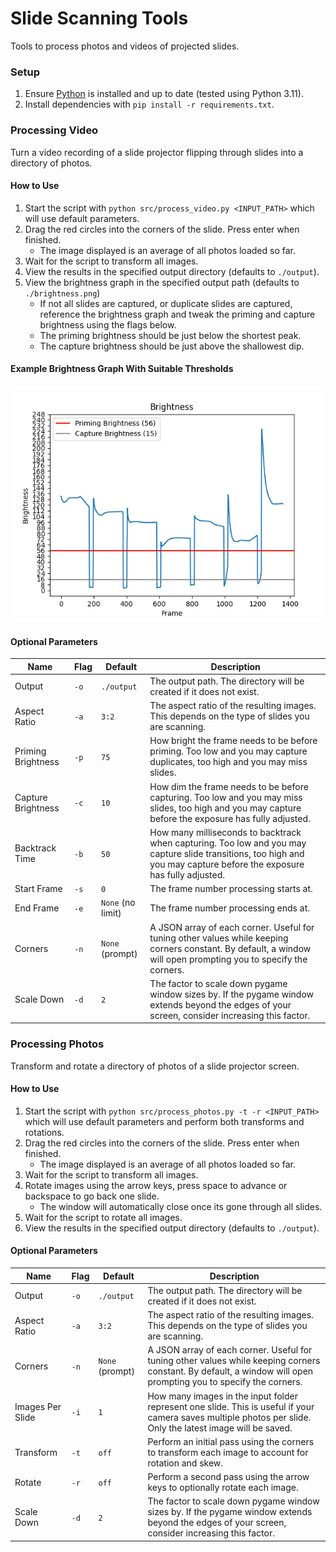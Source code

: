 # Slide Scanning Tools

Tools to process photos and videos of projected slides.

### Setup

1. Ensure [Python](https://www.python.org/downloads) is installed and up to date (tested using Python 3.11).
2. Install dependencies with `pip install -r requirements.txt`.

### Processing Video

Turn a video recording of a slide projector flipping through slides into a directory of photos.

#### How to Use

1. Start the script with `python src/process_video.py <INPUT_PATH>` which will use default parameters.
2. Drag the red circles into the corners of the slide. Press enter when finished.
    - The image displayed is an average of all photos loaded so far.
3. Wait for the script to transform all images.
4. View the results in the specified output directory (defaults to `./output`).
5. View the brightness graph in the specified output path (defaults to `./brightness.png`)
    - If not all slides are captured, or duplicate slides are captured, reference the brightness graph and tweak the
      priming and capture brightness using the flags below.
    - The priming brightness should be just below the shortest peak.
    - The capture brightness should be just above the shallowest dip.

#### Example Brightness Graph With Suitable Thresholds

![Example Brightness Graph](./example_brightness.png)

#### Optional Parameters

| Name               | Flag | Default           | Description                                                                                                                                                            |
|--------------------|------|-------------------|------------------------------------------------------------------------------------------------------------------------------------------------------------------------|
| Output             | `-o` | `./output`        | The output path. The directory will be created if it does not exist.                                                                                                   |
| Aspect Ratio       | `-a` | `3:2`             | The aspect ratio of the resulting images. This depends on the type of slides you are scanning.                                                                         |
| Priming Brightness | `-p` | `75`              | How bright the frame needs to be before priming. Too low and you may capture duplicates, too high and you may miss slides.                                             |
| Capture Brightness | `-c` | `10`              | How dim the frame needs to be before capturing. Too low and you may miss slides, too high and you may capture before the exposure has fully adjusted.                  |
| Backtrack Time     | `-b` | `50`              | How many milliseconds to backtrack when capturing. Too low and you may capture slide transitions, too high and you may capture before the exposure has fully adjusted. |
| Start Frame        | `-s` | `0`               | The frame number processing starts at.                                                                                                                                 |
| End Frame          | `-e` | `None` (no limit) | The frame number processing ends at.                                                                                                                                   |
| Corners            | `-n` | `None` (prompt)   | A JSON array of each corner. Useful for tuning other values while keeping corners constant. By default, a window will open prompting you to specify the corners.       |
| Scale Down         | `-d` | `2`               | The factor to scale down pygame window sizes by. If the pygame window extends beyond the edges of your screen, consider increasing this factor.                        |

### Processing Photos

Transform and rotate a directory of photos of a slide projector screen.

#### How to Use

1. Start the script with `python src/process_photos.py -t -r <INPUT_PATH>` which will use default parameters and perform both transforms and rotations.
2. Drag the red circles into the corners of the slide. Press enter when finished.
    - The image displayed is an average of all photos loaded so far.
3. Wait for the script to transform all images.
4. Rotate images using the arrow keys, press space to advance or backspace to go back one slide.
    - The window will automatically close once its gone through all slides.
5. Wait for the script to rotate all images.
6. View the results in the specified output directory (defaults to `./output`).

#### Optional Parameters

| Name             | Flag | Default         | Description                                                                                                                                                      |
|------------------|------|-----------------|------------------------------------------------------------------------------------------------------------------------------------------------------------------|
| Output           | `-o` | `./output`      | The output path. The directory will be created if it does not exist.                                                                                             |
| Aspect Ratio     | `-a` | `3:2`           | The aspect ratio of the resulting images. This depends on the type of slides you are scanning.                                                                   |
| Corners          | `-n` | `None` (prompt) | A JSON array of each corner. Useful for tuning other values while keeping corners constant. By default, a window will open prompting you to specify the corners. |
| Images Per Slide | `-i` | `1`             | How many images in the input folder represent one slide. This is useful if your camera saves multiple photos per slide. Only the latest image will be saved.     |
| Transform        | `-t` | `off`           | Perform an initial pass using the corners to transform each image to account for rotation and skew.                                                              |
| Rotate           | `-r` | `off`           | Perform a second pass using the arrow keys to optionally rotate each image.                                                                                      |
| Scale Down       | `-d` | `2`             | The factor to scale down pygame window sizes by. If the pygame window extends beyond the edges of your screen, consider increasing this factor.                  |
